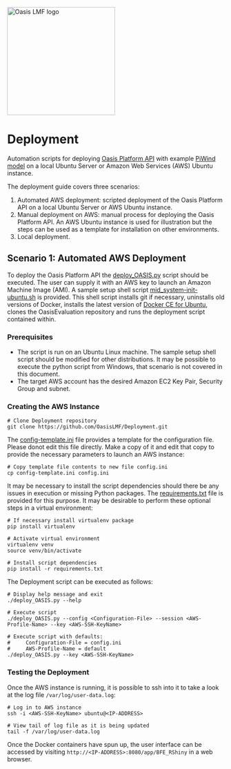 <img src="https://oasislmf.org/packages/oasis_theme_package/themes/oasis_theme/assets/src/oasis-lmf-colour.png" alt="Oasis LMF logo" width="250"/>

# Deployment

Automation scripts for deploying [Oasis Platform API](https://github.com/OasisLMF/OasisEvaluation) with example [PiWind model](https://github.com/OasisLMF/OasisPiWind) on a local Ubuntu Server or Amazon Web Services (AWS) Ubuntu instance.

The deployment guide covers three scenarios:

1) Automated AWS deployment: scripted deployment of the Oasis Platform API on a local Ubuntu Server or AWS Ubuntu instance.
2) Manual deployment on AWS: manual process for deploying the Oasis Platform API. An AWS Ubuntu instance is used for illustration but the steps can be used as a template for installation on other environments.
3) Local deployment.

## Scenario 1: Automated AWS Deployment

To deploy the Oasis Platform API the [deploy_OASIS.py](https://github.com/OasisLMF/Deployment/blob/master/deploy_OASIS.py) script should be executed. The user can supply it with an AWS key to launch an Amazon Machine Image (AMI). A sample setup shell script [mid_system-init-ubuntu.sh](https://github.com/OasisLMF/Deployment/blob/master/shell-scripts/mid_system-init-ubuntu.sh) is provided. This shell script installs git if necessary, uninstalls old versions of Docker, installs the latest version of [Docker CE for Ubuntu](https://docs.docker.com/install/linux/docker-ce/ubuntu/), clones the OasisEvaluation repository and runs the deployment script contained within.

### Prerequisites

* The script is run on an Ubuntu Linux machine. The sample setup shell script should be modified for other distributions. It may be possible to execute the python script from Windows, that scenario is not covered in this document.
* The target AWS account has the desired Amazon EC2 Key Pair, Security Group and subnet.

### Creating the AWS Instance

```
# Clone Deployment repository
git clone https://github.com/OasisLMF/Deployment.git
```

The [config-template.ini](https://github.com/OasisLMF/Deployment/blob/master/config-template.ini) file provides a template for the configuration file. Please donot edit this file directly. Make a copy of it and edit that copy to provide the necessary parameters to launch an AWS instance:

```
# Copy template file contents to new file config.ini
cp config-template.ini config.ini
```

It may be necessary to install the script dependencies should there be any issues in execution or missing Python packages. The [requirements.txt](https://github.com/OasisLMF/Deployment/blob/master/requirements.txt) file is provided for this purpose. It may be desirable to perform these optional steps in a virtual environment:

```
# If necessary install virtualenv package
pip install virtualenv

# Activate virtual environment
virtualenv venv
source venv/bin/activate
```

```
# Install script dependencies
pip install -r requirements.txt
```

The Deployment script can be executed as follows:

```
# Display help message and exit
./deploy_OASIS.py --help
```

```
# Execute script
./deploy_OASIS.py --config <Configuration-File> --session <AWS-Profile-Name> --key <AWS-SSH-KeyName>

# Execute script with defaults:
#     Configuration-File = config.ini
#     AWS-Profile-Name = default
./deploy_OASIS.py --key <AWS-SSH-KeyName>
```

### Testing the Deployment

Once the AWS instance is running, it is possible to ssh into it to take a look at the log file `/var/log/user-data.log`:

```
# Log in to AWS instance
ssh -i <AWS-SSH-KeyName> ubuntu@<IP-ADDRESS>

# View tail of log file as it is being updated
tail -f /var/log/user-data.log
```

Once the Docker containers have spun up, the user interface can be accessed by visiting `http://<IP-ADDRESS>:8080/app/BFE_RShiny` in a web browser.
